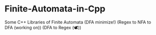 # Finite-Automata-in-Cpp
Some C++ Libraries of Finite Automata (DFA minimize!) (Regex to NFA to DFA (working on)) (DFA to Regex (🕊))
